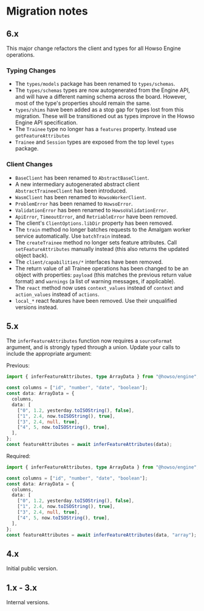 # Migration notes

## 6.x

This major change refactors the client and types for all Howso Engine operations.

### Typing Changes

- The `types/models` package has been renamed to `types/schemas`.
- The `types/schemas` types are now autogenerated from the Engine API, and will have a different naming schema across
  the board. However, most of the type's properties should remain the same.
- `types/shims` have been added as a stop gap for types lost from this migration. These will be transitioned out as
  types improve in the Howso Engine API specification.
- The `Trainee` type no longer has a `features` property. Instead use `getFeatureAttributes`
- `Trainee` and `Session` types are exposed from the top level `types` package.

### Client Changes

- `BaseClient` has been renamed to `AbstractBaseClient`.
- A new intermediary autogenerated abstract client `AbstractTraineeClient` has been introduced.
- `WasmClient` has been renamed to `HowsoWorkerClient`.
- `ProblemError` has been renamed to `HowsoError`.
- `ValidationError` has been renamed to `HowsoValidationError`.
- `ApiError`, `TimeoutError`, and `RetriableError` have been removed.
- The client's `ClientOptions.libDir` property has been removed.
- The `train` method no longer batches requests to the Amalgam worker service automatically. Use `batchTrain` instead.
- The `createTrainee` method no longer sets feature attributes. Call `setFeatureAttributes` manually instead
  (this also returns the updated object back).
- The `client/capabilities/*` interfaces have been removed.
- The return value of all Trainee operations has been changed to be an object with properties:
  `payload` (this matches the previous return value format) and `warnings` (a list of warning messages, if applicable).
- The `react` method now uses `context_values` instead of `context` and `action_values` instead of `actions`.
- `local_*` react features have been removed. Use their unqualified versions instead.

## 5.x

The `inferFeatureAttributes` function now requires a `sourceFormat` argument, and is strongly typed through a union.
Update your calls to include the appropriate argument:

Previous:

```ts
import { inferFeatureAttributes, type ArrayData } from "@howso/engine";

const columns = ["id", "number", "date", "boolean"];
const data: ArrayData = {
  columns,
  data: [
    ["0", 1.2, yesterday.toISOString(), false],
    ["1", 2.4, now.toISOString(), true],
    ["3", 2.4, null, true],
    ["4", 5, now.toISOString(), true],
  ],
};
const featureAttributes = await inferFeatureAttributes(data);
```

Required:

```ts
import { inferFeatureAttributes, type ArrayData } from "@howso/engine";

const columns = ["id", "number", "date", "boolean"];
const data: ArrayData = {
  columns,
  data: [
    ["0", 1.2, yesterday.toISOString(), false],
    ["1", 2.4, now.toISOString(), true],
    ["3", 2.4, null, true],
    ["4", 5, now.toISOString(), true],
  ],
};
const featureAttributes = await inferFeatureAttributes(data, "array");
```

## 4.x

Initial public version.

## 1.x - 3.x

Internal versions.
